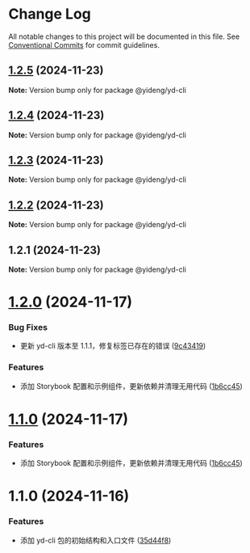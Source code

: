# Change Log

All notable changes to this project will be documented in this file.
See [Conventional Commits](https://conventionalcommits.org) for commit guidelines.

## [1.2.5](https://github.com/lijinhai255/lerna-lib/compare/@yideng/yd-cli@1.2.1...@yideng/yd-cli@1.2.5) (2024-11-23)

**Note:** Version bump only for package @yideng/yd-cli





## [1.2.4](https://github.com/lijinhai255/lerna-lib/compare/@yideng/yd-cli@1.2.1...@yideng/yd-cli@1.2.4) (2024-11-23)

**Note:** Version bump only for package @yideng/yd-cli





## [1.2.3](https://github.com/lijinhai255/lerna-lib/compare/@yideng/yd-cli@1.2.1...@yideng/yd-cli@1.2.3) (2024-11-23)

**Note:** Version bump only for package @yideng/yd-cli





## [1.2.2](https://github.com/lijinhai255/lerna-lib/compare/@yideng/yd-cli@1.2.1...@yideng/yd-cli@1.2.2) (2024-11-23)

**Note:** Version bump only for package @yideng/yd-cli





## 1.2.1 (2024-11-23)

**Note:** Version bump only for package @yideng/yd-cli





# [1.2.0](https://github.com/lgwebdream/yd-libs/compare/@yideng/yd-cli@1.1.0...@yideng/yd-cli@1.2.0) (2024-11-17)


### Bug Fixes

* 更新 yd-cli 版本至 1.1.1，修复标签已存在的错误 ([9c43419](https://github.com/lgwebdream/yd-libs/commit/9c43419d33804ec90f4b19e322c7cc7ccc32182e))


### Features

* 添加 Storybook 配置和示例组件，更新依赖并清理无用代码 ([1b6cc45](https://github.com/lgwebdream/yd-libs/commit/1b6cc45e04789386b489f3283f98ca33219ef9d0))





# [1.1.0](https://github.com/lgwebdream/yd-libs/compare/@yideng/yd-cli@1.1.0...@yideng/yd-cli@1.1.0) (2024-11-17)


### Features

* 添加 Storybook 配置和示例组件，更新依赖并清理无用代码 ([1b6cc45](https://github.com/lgwebdream/yd-libs/commit/1b6cc45e04789386b489f3283f98ca33219ef9d0))





# 1.1.0 (2024-11-16)


### Features

* 添加 yd-cli 包的初始结构和入口文件 ([35d44f8](https://github.com/lgwebdream/yd-libs/commit/35d44f829ce1b45a04a2a5238bfa79ec480d8411))
